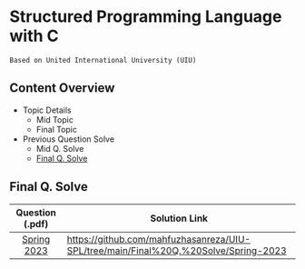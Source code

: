 # Structured Programming Language with C
`Based on United International University (UIU)`  

## Content Overview
  - Topic Details
    - Mid Topic
    - Final Topic
  - Previous Question Solve
    - Mid Q. Solve
    - [Final Q. Solve](https://github.com/mahfuzhasanreza/UIU-SPL/tree/main?tab=readme-ov-file#final-q-solve)

## Final Q. Solve
  | Question (.pdf) | Solution Link |
  :----------------:|----------------
  [Spring 2023](https://github.com/mahfuzhasanreza/UIU-SPL/blob/main/Final%20Q.%20Solve/Spring-2023/Spring23_Final_Q.pdf) | https://github.com/mahfuzhasanreza/UIU-SPL/tree/main/Final%20Q.%20Solve/Spring-2023

